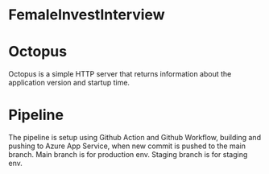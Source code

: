 # FemaleInvestInterview

# Octopus
Octopus is a simple HTTP server that returns information about the application version and startup time. 


# Pipeline
The pipeline is setup using Github Action and Github Workflow, building and pushing to Azure App Service, when new commit is pushed to the main branch.
Main branch is for production env.
Staging branch is for staging env.


